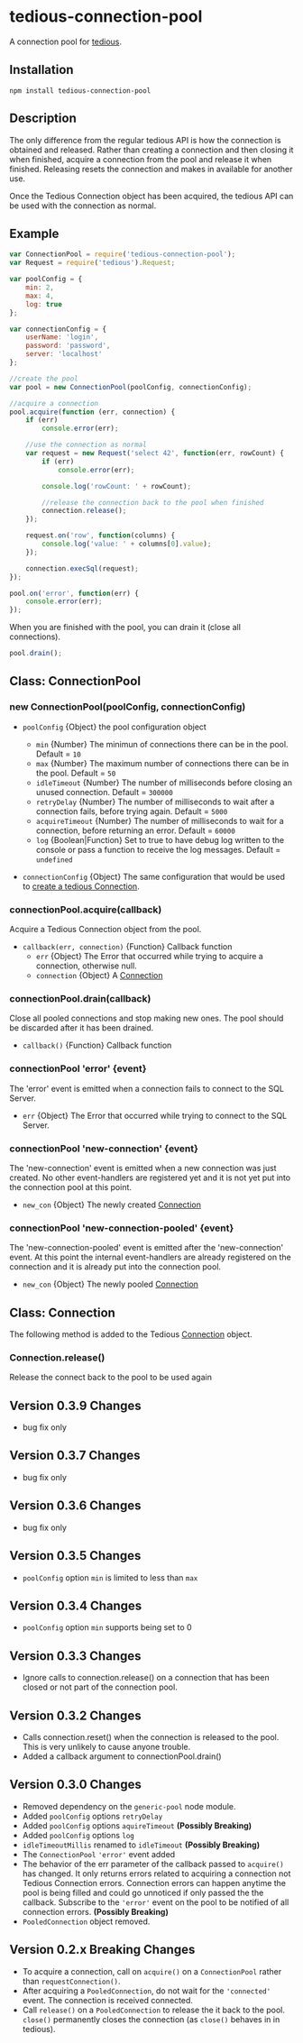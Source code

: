 # tedious-connection-pool
A connection pool for [tedious](http://github.com/pekim/tedious).

## Installation

    npm install tedious-connection-pool
    
## Description
The only difference from the regular tedious API is how the connection is obtained and released. Rather than creating a connection and then closing it when finished, acquire a connection from the pool and release it when finished. Releasing resets the connection and makes in available for another use.

Once the Tedious Connection object has been acquired, the tedious API can be used with the connection as normal.

## Example

```javascript
var ConnectionPool = require('tedious-connection-pool');
var Request = require('tedious').Request;

var poolConfig = {
    min: 2,
    max: 4,
    log: true
};

var connectionConfig = {
    userName: 'login',
    password: 'password',
    server: 'localhost'
};

//create the pool
var pool = new ConnectionPool(poolConfig, connectionConfig);

//acquire a connection
pool.acquire(function (err, connection) {
    if (err)
        console.error(err);

	//use the connection as normal
    var request = new Request('select 42', function(err, rowCount) {
        if (err)
            console.error(err);

        console.log('rowCount: ' + rowCount);

		//release the connection back to the pool when finished
        connection.release();
    });

    request.on('row', function(columns) {
        console.log('value: ' + columns[0].value);
    });

    connection.execSql(request);
});

pool.on('error', function(err) {
    console.error(err);
});
```

When you are finished with the pool, you can drain it (close all connections).
```javascript
pool.drain();
```


## Class: ConnectionPool

### new ConnectionPool(poolConfig, connectionConfig)

* `poolConfig` {Object} the pool configuration object
  * `min` {Number} The minimun of connections there can be in the pool. Default = `10`
  * `max` {Number} The maximum number of connections there can be in the pool. Default = `50`
  * `idleTimeout` {Number} The number of milliseconds before closing an unused connection. Default = `300000`
  * `retryDelay` {Number} The number of milliseconds to wait after a connection fails, before trying again. Default = `5000`
  * `acquireTimeout` {Number} The number of milliseconds to wait for a connection, before returning an error. Default = `60000`
  * `log` {Boolean|Function} Set to true to have debug log written to the console or pass a function to receive the log messages. Default = `undefined`
  
* `connectionConfig` {Object} The same configuration that would be used to [create a
  tedious Connection](http://pekim.github.com/tedious/api-connection.html#function_newConnection).

### connectionPool.acquire(callback)
Acquire a Tedious Connection object from the pool.

* `callback(err, connection)` {Function} Callback function
  * `err` {Object} The Error that occurred while trying to acquire a connection, otherwise null.
  * `connection` {Object} A [Connection](http://pekim.github.com/tedious/api-connection.html)

### connectionPool.drain(callback)
Close all pooled connections and stop making new ones. The pool should be discarded after it has been drained.

* `callback()` {Function} Callback function

### connectionPool 'error' {event}
The 'error' event is emitted when a connection fails to connect to the SQL Server.

* `err` {Object} The Error that occurred while trying to connect to the SQL Server.

### connectionPool 'new-connection' {event}
The 'new-connection' event is emitted when a new connection was just created. No other event-handlers are registered yet and it is not yet put into the connection pool at this point.

* `new_con` {Object} The newly created [Connection](http://pekim.github.com/tedious/api-connection.html)

### connectionPool 'new-connection-pooled' {event}
The 'new-connection-pooled' event is emitted after the 'new-connection' event. At this point the internal event-handlers are already registered on the connection and it is already put into the connection pool.

* `new_con` {Object} The newly pooled [Connection](http://pekim.github.com/tedious/api-connection.html)


## Class: Connection
The following method is added to the Tedious [Connection](http://pekim.github.com/tedious/api-connection.html) object.

### Connection.release()
Release the connect back to the pool to be used again

## Version 0.3.9 Changes
* bug fix only

## Version 0.3.7 Changes
* bug fix only

## Version 0.3.6 Changes
* bug fix only

## Version 0.3.5 Changes
* `poolConfig` option `min` is limited to less than `max`

## Version 0.3.4 Changes
* `poolConfig` option `min` supports being set to 0

## Version 0.3.3 Changes
* Ignore calls to connection.release() on a connection that has been closed or not part of the connection pool.

## Version 0.3.2 Changes
 * Calls connection.reset() when the connection is released to the pool. This is very unlikely to cause anyone trouble.
 * Added a callback argument to connectionPool.drain()

## Version 0.3.0 Changes
 * Removed dependency on the `generic-pool` node module.
 * Added `poolConfig` options `retryDelay`
 * Added `poolConfig` options `aquireTimeout` **(Possibly Breaking)**
 * Added `poolConfig` options `log`
 * `idleTimeoutMillis` renamed to `idleTimeout` **(Possibly Breaking)**
 * The `ConnectionPool` `'error'` event added
 * The behavior of the err parameter of the callback passed to `acquire()` has changed. It only returns errors related to acquiring a connection not Tedious Connection errors. Connection errors can happen anytime the pool is being filled and could go unnoticed if only passed the the callback. Subscribe to the `'error'` event on the pool to be notified of all connection errors. **(Possibly Breaking)**
 * `PooledConnection` object removed.

## Version 0.2.x Breaking Changes
* To acquire a connection, call on `acquire()` on a `ConnectionPool` rather than `requestConnection()`.
* After acquiring a `PooledConnection`, do not wait for the `'connected'` event. The connection is received connected.
* Call `release()` on a `PooledConnection` to release the it back to the pool. `close()` permanently closes the connection (as `close()` behaves in in tedious).
